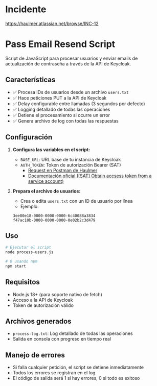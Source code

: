 # Incidente

https://haulmer.atlassian.net/browse/INC-12 

# Pass Email Resend Script

Script de JavaScript para procesar usuarios y enviar emails de actualización de contraseña a través de la API de Keycloak.

## Características

- ✅ Procesa IDs de usuarios desde un archivo `users.txt`
- ✅ Hace peticiones PUT a la API de Keycloak
- ✅ Delay configurable entre llamadas (3 segundos por defecto)
- ✅ Logging detallado de todas las operaciones
- ✅ Detiene el procesamiento si ocurre un error
- ✅ Genera archivo de log con todas las respuestas

## Configuración

1. **Configura las variables en el script:**
   - `BASE_URL`: URL base de tu instancia de Keycloak
   - `AUTH_TOKEN`: Token de autorización Bearer (SAT)
      - [Request en Postman de Haulmer](https://restless-firefly-1360-1.postman.co/workspace/My-Workspace~7e4d90f4-a266-4f91-8212-61db54df115f/request/13259166-e6afbe33-7032-4274-8122-304ee2700c88?action=share&source=copy-link&creator=13259166&ctx=documentation)
      - [Documentación oficial ([SAT] Obtain accsess token from a service account)](https://documenter.getpostman.com/view/7294517/SzmfZHnd)
        
2. **Prepara el archivo de usuarios:**
   - Crea o edita `users.txt` con un ID de usuario por línea
   - Ejemplo:
   ```
   3ee80e18-0000-0000-0000-6c40088a3834
   f47ac10b-0000-0000-0000-0e02b2c3d479
   ```

## Uso

```bash
# Ejecutar el script
node process-users.js

# O usando npm
npm start
```

## Requisitos

- Node.js 18+ (para soporte nativo de fetch)
- Acceso a la API de Keycloak
- Token de autorización válido

## Archivos generados

- `process-log.txt`: Log detallado de todas las operaciones
- Salida en consola con progreso en tiempo real

## Manejo de errores

- Si falla cualquier petición, el script se detiene inmediatamente
- Todos los errores se registran en el log
- El código de salida será 1 si hay errores, 0 si todo es exitoso
